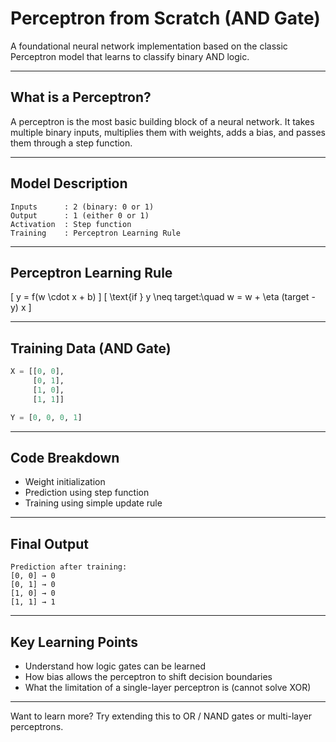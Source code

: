 # Perceptron from Scratch (AND Gate)

A foundational neural network implementation based on the classic Perceptron model that learns to classify binary AND logic.

---


## What is a Perceptron?
A perceptron is the most basic building block of a neural network. It takes multiple binary inputs, multiplies them with weights, adds a bias, and passes them through a step function.

---

## Model Description
```
Inputs      : 2 (binary: 0 or 1)
Output      : 1 (either 0 or 1)
Activation  : Step function
Training    : Perceptron Learning Rule
```

---

## Perceptron Learning Rule

\[ y = f(w \cdot x + b) \]
\[ \text{if } y \neq target:\quad w = w + \eta (target - y) x \]

---

## Training Data (AND Gate)
```python
X = [[0, 0],
     [0, 1],
     [1, 0],
     [1, 1]]

Y = [0, 0, 0, 1]
```

---

## Code Breakdown
- Weight initialization
- Prediction using step function
- Training using simple update rule

---

## Final Output
```
Prediction after training:
[0, 0] → 0
[0, 1] → 0
[1, 0] → 0
[1, 1] → 1
```

---

## Key Learning Points
- Understand how logic gates can be learned
- How bias allows the perceptron to shift decision boundaries
- What the limitation of a single-layer perceptron is (cannot solve XOR)

---

Want to learn more? Try extending this to OR / NAND gates or multi-layer perceptrons.
